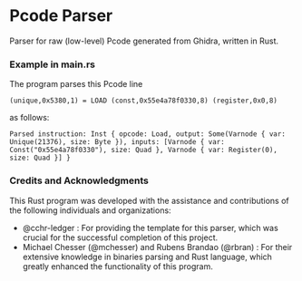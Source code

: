 # Pcode Parser
Parser for raw (low-level) Pcode generated from Ghidra, written in Rust.

### Example in main.rs
The program parses this Pcode line
```
(unique,0x5380,1) = LOAD (const,0x55e4a78f0330,8) (register,0x0,8)
```  
as follows:
```
Parsed instruction: Inst { opcode: Load, output: Some(Varnode { var: Unique(21376), size: Byte }), inputs: [Varnode { var: Const("0x55e4a78f0330"), size: Quad }, Varnode { var: Register(0), size: Quad }] }
```

###  Credits and Acknowledgments
This Rust program was developed with the assistance and contributions of the following individuals and organizations:
* @cchr-ledger : For providing the template for this parser, which was crucial for the successful completion of this project.
* Michael Chesser (@mchesser) and Rubens Brandao (@rbran) : For their extensive knowledge in binaries parsing and Rust language, which greatly enhanced the functionality of this program.

